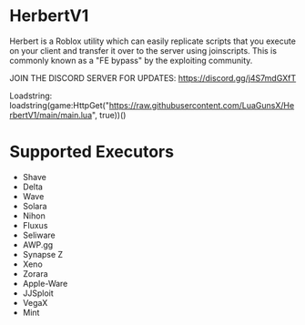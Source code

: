 # HerbertV1
Herbert is a Roblox utility which can easily replicate scripts that you execute on your client and transfer it over to the server using joinscripts. This is commonly known as a "FE bypass" by the exploiting community.

JOIN THE DISCORD SERVER FOR UPDATES: https://discord.gg/j4S7mdGXfT

Loadstring: loadstring(game:HttpGet("https://raw.githubusercontent.com/LuaGunsX/HerbertV1/main/main.lua", true))()
# Supported Executors
* Shave
* Delta
* Wave
* Solara
* Nihon
* Fluxus
* Seliware
* AWP.gg
* Synapse Z
* Xeno
* Zorara
* Apple-Ware
* JJSploit
* VegaX
* Mint
